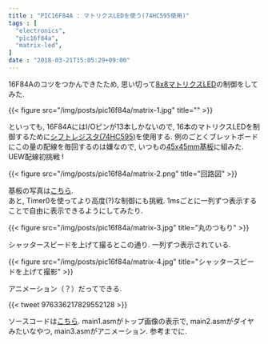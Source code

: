 ```yaml
---
title : "PIC16F84A : マトリクスLEDを使う(74HC595使用)"
tags : [
  "electronics",
  "pic16f84a",
  "matrix-led",
]
date : "2018-03-21T15:05:29+09:00"
---
```


16F84Aのコツをつかんできたため, 思い切って[8x8マトリクスLED](http://www.akiba-led.jp/product/1068)の制御をしてみた.
<!--more-->

{{< figure src="/img/posts/pic16f84a/matrix-1.jpg" title="" >}}

といっても, 16F84AにはI/Oピンが13本しかないので, 16本のマトリクスLEDを制御するために[シフトレジスタ(74HC595)](http://akizukidenshi.com/catalog/g/gI-08605/)を使用する.
例のごとくブレットボードにこの量の配線を毎回するのは嫌なので, いつもの[45x45mm基板](http://akizukidenshi.com/catalog/g/gP-11735/)に組みた. UEW配線初挑戦 ! 

{{< figure src="/img/posts/pic16f84a/matrix-2.png" title="回路図" >}}

基板の写真は[こちら](https://lh3.googleusercontent.com/-PZ5c4euMezw/WrI11CaCcZI/AAAAAAAAJCw/Dba29eeOBdYw3Wnz4I8xtu5J_V4SQRw-wCE0YBhgL/s1024/DSCF0286-COLLAGE.jpg).   
あと, Timer0を使ってより高度(?)な制御にも挑戦. 1msごとに一列ずつ表示することで自由に表示できるようにしてみたり.

{{< figure src="/img/posts/pic16f84a/matrix-3.jpg" title="丸のつもり" >}}

シャッタースピードを上げて撮るとこの通り. 一列ずつ表示されている.

{{< figure src="/img/posts/pic16f84a/matrix-4.jpg" title="シャッタースピードを上げて撮影" >}}

アニメーション（？）だってできる.

{{< tweet 976336217829552128 >}}

ソースコードは[こちら](https://gist.github.com/ha2zakura/fda8e0cb926c7603b90fe39fcf1147e4). main1.asmがトップ画像の表示で, main2.asmがダイヤみたいなやつ, main3.asmがアニメーション. 参考までに.   
